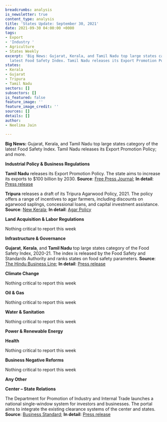 ```yaml
---
breadcrumbs: analysis
is_newsletter: true
content_type: analysis
title: 'States Update: September 30, 2021'
date: 2021-09-30 04:00:00 +0000
tags:
- Export
- 'Industry '
- Agriculture
- States Weekly
excerpt: 'Big News: Gujarat, Kerala, and Tamil Nadu top large states category of the
  latest Food Safety Index. Tamil Nadu releases its Export Promotion Policy; and more.'
states:
- Kerala
- Gujarat
- Tripura
- Tamil Nadu
sectors: []
subsectors: []
is_featured: false
feature_image: ''
feature_image_credit: ''
sources: []
details: []
author:
- Neelima Jain

---
```

**Big News:** Gujarat, Kerala, and Tamil Nadu top large states category of the latest Food Safety Index. Tamil Nadu releases its Export Promotion Policy; and more.

**Industrial Policy & Business Regulations**

**Tamil Nadu** releases its Export Promotion Policy. The state aims to increase its exports to $100 billion by 2030. **Source**: [Free Press Journal](https://www.freepressjournal.in/business/tamil-nadu-govt-releases-new-export-policy-targets-100-bn-revenue-by-2030); **In detail**: [Press release](https://cms.tn.gov.in/sites/default/files/press_release/pr220921_e_763.pdf)

**Tripura** releases a draft of its Tripura Agarwood Policy, 2021. The policy offers a range of incentives to agar farmers, including discounts on agarwood saplings, concessional loans, and capital investment assistance. **Source**: [New Kerala](https://www.newkerala.com/news/2021/137721.htm); **In detail**: [Agar Policy](https://tripura.gov.in/sites/default/files/Policy_Forest_01_06_2021.pdf)

**Land Acquisition & Labor Regulations**

Nothing critical to report this week

**Infrastructure & Governance**

**Gujarat**, **Kerala**, and **Tamil Nadu** top large states category of the Food Safety Index, 2020-21. The index is released by the Food Safety and Standards Authority and ranks states on food safety parameters. **Source**: [The Hindu Business Line](https://www.thehindubusinessline.com/economy/policy/gujarat-kerala-tn-top-food-safety-index-2020-21/article36572706.ece); **In detail**: [Press release](https://www.fssai.gov.in/upload/press_release/2021/09/614992d7107dePress_Release_HM_Visit_21_09_2021.pdf)

**Climate Change**

Nothing critical to report this week

**Oil & Gas**

Nothing critical to report this week

**Water & Sanitation**

Nothing critical to report this week

**Power & Renewable Energy**

**Health**

Nothing critical to report this week

**Business Negative Reforms**

Nothing critical to report this week

**Any Other**

**Center – State Relations**

The Department for Promotion of Industry and Internal Trade launches a national single-window system for investors and businesses. The portal aims to integrate the existing clearance systems of the center and states. **Source**: [Business Standard](https://www.business-standard.com/article/economy-policy/govt-launches-national-single-window-system-for-investors-businesses-121092201030_1.html); **In detail**: [Press release](https://pib.gov.in/PressReleasePage.aspx?PRID=1756966)
